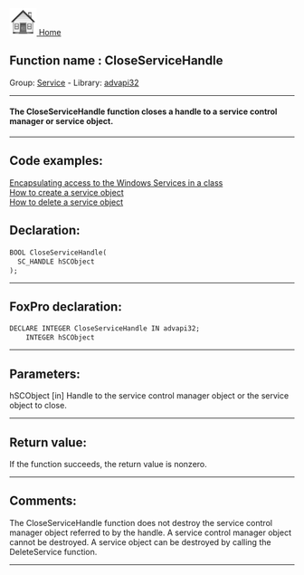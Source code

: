 [<img src="../../images/home.png"> Home ](https://github.com/VFPX/Win32API)  

## Function name : CloseServiceHandle
Group: [Service](../../functions_group.md#Service)  -  Library: [advapi32](../../libraries.md#advapi32)  
***  


#### The CloseServiceHandle function closes a handle to a service control manager or service object.
***  


## Code examples:
[Encapsulating access to the Windows Services in a class](../../samples/sample_476.md)  
[How to create a service object](../../samples/sample_517.md)  
[How to delete a service object](../../samples/sample_518.md)  

## Declaration:
```foxpro  
BOOL CloseServiceHandle(
  SC_HANDLE hSCObject
);  
```  
***  


## FoxPro declaration:
```foxpro  
DECLARE INTEGER CloseServiceHandle IN advapi32;
	INTEGER hSCObject  
```  
***  


## Parameters:
hSCObject 
[in] Handle to the service control manager object or the service object to close.  
***  


## Return value:
If the function succeeds, the return value is nonzero.  
***  


## Comments:
The CloseServiceHandle function does not destroy the service control manager object referred to by the handle. A service control manager object cannot be destroyed. A service object can be destroyed by calling the DeleteService function.  
  
***  

